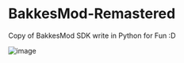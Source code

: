 # BakkesMod-Remastered
Copy of BakkesMod SDK write in Python for Fun :D


![image](https://user-images.githubusercontent.com/91079659/206914238-c888b398-e9e0-4e98-94e5-cc4aa00e4486.png)
